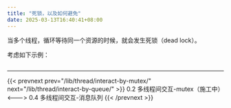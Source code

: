 ```yaml
---
title: "死锁，以及如何避免"
date: 2025-03-13T16:40:41+08:00
---
```


当多个线程，循环等待同一个资源的时候，就会发生死锁（dead lock）。

考虑如下示例：

```C++
```

***

{{< prevnext prev="/lib/thread/interact-by-mutex/" next="/lib/thread/interact-by-queue/" >}}
0.2 多线程间交互-mutex（施工中）
<--->
0.4 多线程间交互-消息队列
{{< /prevnext >}}
